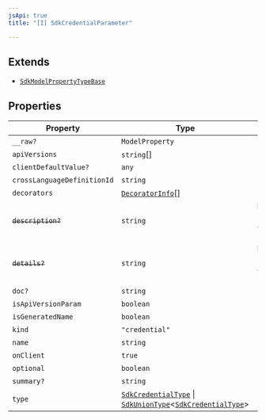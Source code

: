 ```yaml
---
jsApi: true
title: "[I] SdkCredentialParameter"

---
```

## Extends

- [`SdkModelPropertyTypeBase`](SdkModelPropertyTypeBase.md)

## Properties

| Property | Type | Description | Overrides | Inherited from |
| ------ | ------ | ------ | ------ | ------ |
| `__raw?` | `ModelProperty` | - | - | [`SdkModelPropertyTypeBase`](SdkModelPropertyTypeBase.md).`__raw` |
| `apiVersions` | `string`[] | - | - | [`SdkModelPropertyTypeBase`](SdkModelPropertyTypeBase.md).`apiVersions` |
| `clientDefaultValue?` | `any` | - | - | [`SdkModelPropertyTypeBase`](SdkModelPropertyTypeBase.md).`clientDefaultValue` |
| `crossLanguageDefinitionId` | `string` | - | - | [`SdkModelPropertyTypeBase`](SdkModelPropertyTypeBase.md).`crossLanguageDefinitionId` |
| `decorators` | [`DecoratorInfo`](DecoratorInfo.md)[] | - | - | [`SdkModelPropertyTypeBase`](SdkModelPropertyTypeBase.md).`decorators` |
| ~~`description?`~~ | `string` | **Deprecated** Use `doc` and `summary` instead. | - | [`SdkModelPropertyTypeBase`](SdkModelPropertyTypeBase.md).`description` |
| ~~`details?`~~ | `string` | **Deprecated** Use `doc` and `summary` instead. | - | [`SdkModelPropertyTypeBase`](SdkModelPropertyTypeBase.md).`details` |
| `doc?` | `string` | - | - | [`SdkModelPropertyTypeBase`](SdkModelPropertyTypeBase.md).`doc` |
| `isApiVersionParam` | `boolean` | - | - | [`SdkModelPropertyTypeBase`](SdkModelPropertyTypeBase.md).`isApiVersionParam` |
| `isGeneratedName` | `boolean` | - | - | [`SdkModelPropertyTypeBase`](SdkModelPropertyTypeBase.md).`isGeneratedName` |
| `kind` | `"credential"` | - | - | - |
| `name` | `string` | - | - | [`SdkModelPropertyTypeBase`](SdkModelPropertyTypeBase.md).`name` |
| `onClient` | `true` | - | [`SdkModelPropertyTypeBase`](SdkModelPropertyTypeBase.md).`onClient` | - |
| `optional` | `boolean` | - | - | [`SdkModelPropertyTypeBase`](SdkModelPropertyTypeBase.md).`optional` |
| `summary?` | `string` | - | - | [`SdkModelPropertyTypeBase`](SdkModelPropertyTypeBase.md).`summary` |
| `type` | [`SdkCredentialType`](SdkCredentialType.md) \| [`SdkUnionType`](SdkUnionType.md)<[`SdkCredentialType`](SdkCredentialType.md)\> | - | [`SdkModelPropertyTypeBase`](SdkModelPropertyTypeBase.md).`type` | - |
